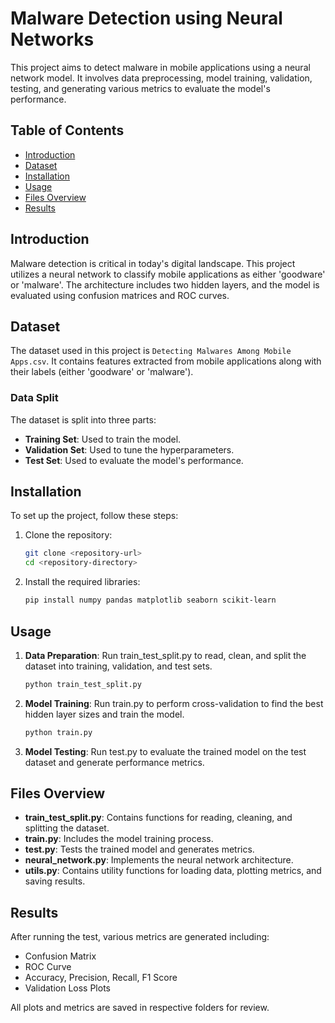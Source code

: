 # Malware Detection using Neural Networks

This project aims to detect malware in mobile applications using a neural network model. It involves data preprocessing, model training, validation, testing, and generating various metrics to evaluate the model's performance.

## Table of Contents

- [Introduction](#introduction)
- [Dataset](#dataset)
- [Installation](#installation)
- [Usage](#usage)
- [Files Overview](#files-overview)
- [Results](#results)

## Introduction

Malware detection is critical in today's digital landscape. This project utilizes a neural network to classify mobile applications as either 'goodware' or 'malware'. The architecture includes two hidden layers, and the model is evaluated using confusion matrices and ROC curves.

## Dataset

The dataset used in this project is `Detecting Malwares Among Mobile Apps.csv`. It contains features extracted from mobile applications along with their labels (either 'goodware' or 'malware').

### Data Split

The dataset is split into three parts:
- **Training Set**: Used to train the model.
- **Validation Set**: Used to tune the hyperparameters.
- **Test Set**: Used to evaluate the model's performance.

## Installation

To set up the project, follow these steps:

1. Clone the repository:
   ```bash
   git clone <repository-url>
   cd <repository-directory>
2. Install the required libraries:
   ```bash
   pip install numpy pandas matplotlib seaborn scikit-learn
## Usage

1. **Data Preparation**: Run train_test_split.py to read, clean, and split the dataset into training, validation, and test sets.
   ```bash
   python train_test_split.py
2. **Model Training**: Run train.py to perform cross-validation to find the best hidden layer sizes and train the model.
   ```bash
   python train.py
3. **Model Testing**: Run test.py to evaluate the trained model on the test dataset and generate performance metrics.

## Files Overview
- **train_test_split.py**: Contains functions for reading, cleaning, and splitting the dataset.
- **train.py**: Includes the model training process.
- **test.py**: Tests the trained model and generates metrics.
- **neural_network.py**: Implements the neural network architecture.
- **utils.py**: Contains utility functions for loading data, plotting metrics, and saving results.

## Results

After running the test, various metrics are generated including:

- Confusion Matrix
- ROC Curve
- Accuracy, Precision, Recall, F1 Score
- Validation Loss Plots

All plots and metrics are saved in respective folders for review.

